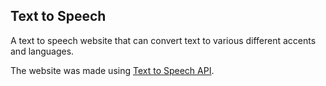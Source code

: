 ## Text to Speech
A text to speech website that can convert text to various different accents and languages.

The website was made using [Text to Speech API](https://developer.mozilla.org/en-US/docs/Web/API/Web_Speech_API).